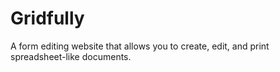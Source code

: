 # Gridfully
A form editing website that allows you to create, edit, and print spreadsheet-like documents.
